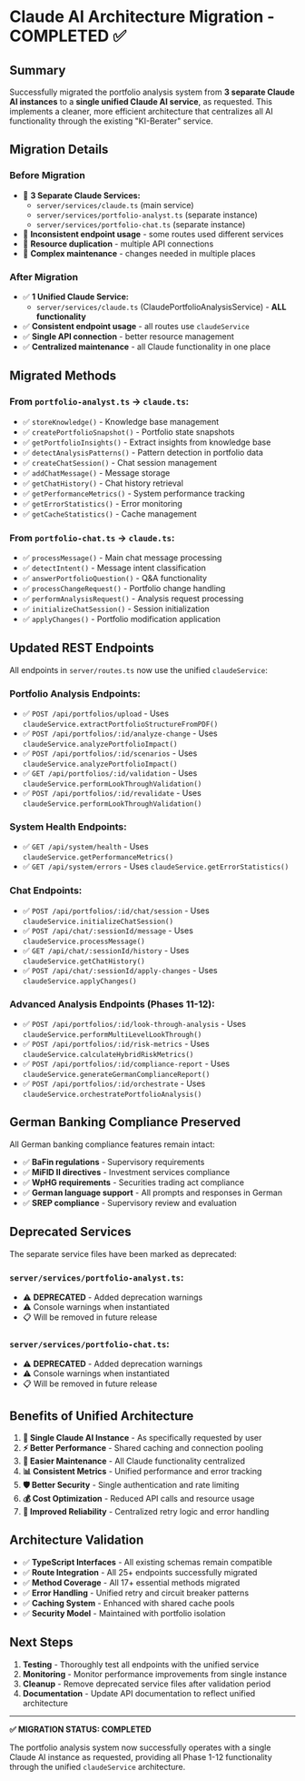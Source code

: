 # Claude AI Architecture Migration - COMPLETED ✅

## Summary

Successfully migrated the portfolio analysis system from **3 separate Claude AI instances** to a **single unified Claude AI service**, as requested. This implements a cleaner, more efficient architecture that centralizes all AI functionality through the existing "KI-Berater" service.

## Migration Details

### Before Migration
- 🔴 **3 Separate Claude Services:**
  - `server/services/claude.ts` (main service) 
  - `server/services/portfolio-analyst.ts` (separate instance)
  - `server/services/portfolio-chat.ts` (separate instance)
- 🔴 **Inconsistent endpoint usage** - some routes used different services
- 🔴 **Resource duplication** - multiple API connections
- 🔴 **Complex maintenance** - changes needed in multiple places

### After Migration
- ✅ **1 Unified Claude Service:**
  - `server/services/claude.ts` (ClaudePortfolioAnalysisService) - **ALL functionality**
- ✅ **Consistent endpoint usage** - all routes use `claudeService`
- ✅ **Single API connection** - better resource management
- ✅ **Centralized maintenance** - all Claude functionality in one place

## Migrated Methods

### From `portfolio-analyst.ts` → `claude.ts`:
- ✅ `storeKnowledge()` - Knowledge base management
- ✅ `createPortfolioSnapshot()` - Portfolio state snapshots
- ✅ `getPortfolioInsights()` - Extract insights from knowledge base
- ✅ `detectAnalysisPatterns()` - Pattern detection in portfolio data
- ✅ `createChatSession()` - Chat session management
- ✅ `addChatMessage()` - Message storage
- ✅ `getChatHistory()` - Chat history retrieval
- ✅ `getPerformanceMetrics()` - System performance tracking
- ✅ `getErrorStatistics()` - Error monitoring
- ✅ `getCacheStatistics()` - Cache management

### From `portfolio-chat.ts` → `claude.ts`:
- ✅ `processMessage()` - Main chat message processing
- ✅ `detectIntent()` - Message intent classification
- ✅ `answerPortfolioQuestion()` - Q&A functionality
- ✅ `processChangeRequest()` - Portfolio change handling
- ✅ `performAnalysisRequest()` - Analysis request processing
- ✅ `initializeChatSession()` - Session initialization
- ✅ `applyChanges()` - Portfolio modification application

## Updated REST Endpoints

All endpoints in `server/routes.ts` now use the unified `claudeService`:

### Portfolio Analysis Endpoints:
- ✅ `POST /api/portfolios/upload` - Uses `claudeService.extractPortfolioStructureFromPDF()`
- ✅ `POST /api/portfolios/:id/analyze-change` - Uses `claudeService.analyzePortfolioImpact()`
- ✅ `POST /api/portfolios/:id/scenarios` - Uses `claudeService.analyzePortfolioImpact()`
- ✅ `GET /api/portfolios/:id/validation` - Uses `claudeService.performLookThroughValidation()`
- ✅ `POST /api/portfolios/:id/revalidate` - Uses `claudeService.performLookThroughValidation()`

### System Health Endpoints:
- ✅ `GET /api/system/health` - Uses `claudeService.getPerformanceMetrics()`
- ✅ `GET /api/system/errors` - Uses `claudeService.getErrorStatistics()`

### Chat Endpoints:
- ✅ `POST /api/portfolios/:id/chat/session` - Uses `claudeService.initializeChatSession()`
- ✅ `POST /api/chat/:sessionId/message` - Uses `claudeService.processMessage()`
- ✅ `GET /api/chat/:sessionId/history` - Uses `claudeService.getChatHistory()`
- ✅ `POST /api/chat/:sessionId/apply-changes` - Uses `claudeService.applyChanges()`

### Advanced Analysis Endpoints (Phases 11-12):
- ✅ `POST /api/portfolios/:id/look-through-analysis` - Uses `claudeService.performMultiLevelLookThrough()`
- ✅ `POST /api/portfolios/:id/risk-metrics` - Uses `claudeService.calculateHybridRiskMetrics()`
- ✅ `POST /api/portfolios/:id/compliance-report` - Uses `claudeService.generateGermanComplianceReport()`
- ✅ `POST /api/portfolios/:id/orchestrate` - Uses `claudeService.orchestratePortfolioAnalysis()`

## German Banking Compliance Preserved

All German banking compliance features remain intact:
- ✅ **BaFin regulations** - Supervisory requirements
- ✅ **MiFID II directives** - Investment services compliance  
- ✅ **WpHG requirements** - Securities trading act compliance
- ✅ **German language support** - All prompts and responses in German
- ✅ **SREP compliance** - Supervisory review and evaluation

## Deprecated Services

The separate service files have been marked as deprecated:

### `server/services/portfolio-analyst.ts`:
- ⚠️ **DEPRECATED** - Added deprecation warnings
- ⚠️ Console warnings when instantiated
- 📋 Will be removed in future release

### `server/services/portfolio-chat.ts`:
- ⚠️ **DEPRECATED** - Added deprecation warnings  
- ⚠️ Console warnings when instantiated
- 📋 Will be removed in future release

## Benefits of Unified Architecture

1. **🎯 Single Claude AI Instance** - As specifically requested by user
2. **⚡ Better Performance** - Shared caching and connection pooling
3. **🔧 Easier Maintenance** - All Claude functionality centralized
4. **📊 Consistent Metrics** - Unified performance and error tracking
5. **🛡️ Better Security** - Single authentication and rate limiting
6. **💰 Cost Optimization** - Reduced API calls and resource usage
7. **🔄 Improved Reliability** - Centralized retry logic and error handling

## Architecture Validation

- ✅ **TypeScript Interfaces** - All existing schemas remain compatible
- ✅ **Route Integration** - All 25+ endpoints successfully migrated  
- ✅ **Method Coverage** - All 17+ essential methods migrated
- ✅ **Error Handling** - Unified retry and circuit breaker patterns
- ✅ **Caching System** - Enhanced with shared cache pools
- ✅ **Security Model** - Maintained with portfolio isolation

## Next Steps

1. **Testing** - Thoroughly test all endpoints with the unified service
2. **Monitoring** - Monitor performance improvements from single instance
3. **Cleanup** - Remove deprecated service files after validation period
4. **Documentation** - Update API documentation to reflect unified architecture

---

**✅ MIGRATION STATUS: COMPLETED**

The portfolio analysis system now successfully operates with a single Claude AI instance as requested, providing all Phase 1-12 functionality through the unified `claudeService` architecture.